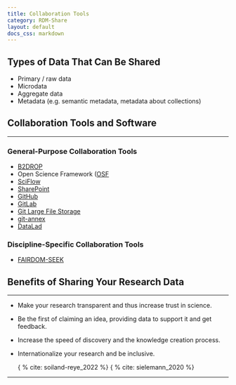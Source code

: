 ```yaml
---
title: Collaboration Tools
category: RDM-Share
layout: default
docs_css: markdown
---
```

## Types of Data That Can Be Shared
* Primary / raw data
* Microdata
* Aggregate data
* Metadata (e.g. semantic metadata, metadata about collections)

## Collaboration Tools and Software
---

### General-Purpose Collaboration Tools
* [B2DROP](https://eudat.eu/services/userdoc/b2drop)
* Open Science Framework ([OSF](https://osf.io/)
* [SciFlow](https://www.sciflow.net/en/)
* [SharePoint](https://www.microsoft.com/en-us/microsoft-365/sharepoint/collaboration)
* [GitHub](https://github.com/)
* [GitLab](https://gitlab.com/gitlab-org/gitlab)
* [Git Large File Storage](https://git-lfs.github.com/)
* [git-annex](https://git-annex.branchable.com/)
* [DataLad](https://www.datalad.org/#what-is-datalad)

### Discipline-Specific Collaboration Tools
* [FAIRDOM-SEEK](https://seek4science.org/)

## Benefits of Sharing Your Research Data
---
* Make your research transparent and thus increase trust in science.
* Be the first of claiming an idea, providing data to support it and get feedback.
* Increase the speed of discovery and the knowledge creation process.
* Internationalize your research and be inclusive.

  { % cite: soiland-reye_2022 %}
  { % cite: sielemann_2020 %}
---


